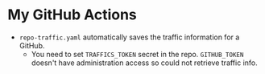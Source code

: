 # My GitHub Actions


* `repo-traffic.yaml` automatically saves the traffic information for a GitHub.
  * You need to set `TRAFFICS_TOKEN` secret in the repo. `GITHUB_TOKEN` doesn't have administration 
    access so could not retrieve traffic info.
